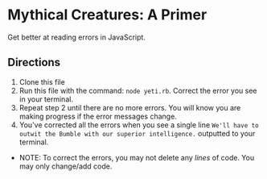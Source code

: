 # Mythical Creatures: A Primer
Get better at reading errors in JavaScript.

## Directions
1. Clone this file
2. Run this file with the command: `node yeti.rb`. Correct the error you see in your terminal.
3. Repeat step 2 until there are no more errors. You will know you are making progress if the error messages change.
4. You've corrected all the errors when you see a single line `We'll have to outwit the Bumble with our superior intelligence.` outputted to your terminal.

* NOTE: To correct the errors, you may not delete any *lines* of code. You may only change/add code.
